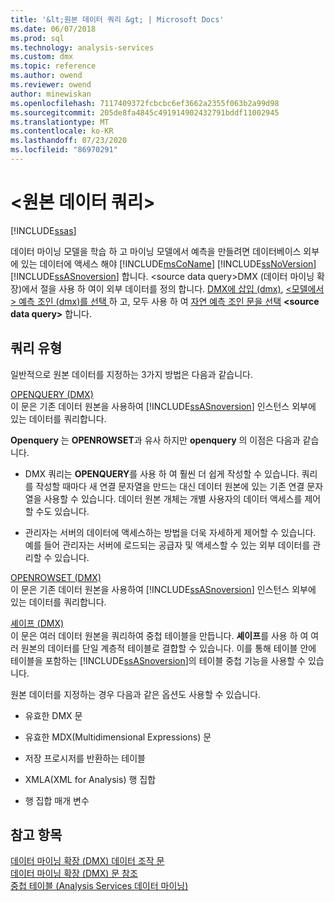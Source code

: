```yaml
---
title: '&lt;원본 데이터 쿼리 &gt; | Microsoft Docs'
ms.date: 06/07/2018
ms.prod: sql
ms.technology: analysis-services
ms.custom: dmx
ms.topic: reference
ms.author: owend
ms.reviewer: owend
author: minewiskan
ms.openlocfilehash: 7117409372fcbcbc6ef3662a2355f063b2a99d98
ms.sourcegitcommit: 205de8fa4845c491914902432791bddf11002945
ms.translationtype: MT
ms.contentlocale: ko-KR
ms.lasthandoff: 07/23/2020
ms.locfileid: "86970291"
---
```

# <a name="ltsource-data-querygt"></a>&lt;원본 데이터 쿼리&gt;
[!INCLUDE[ssas](../includes/applies-to-version/ssas.md)]

  데이터 마이닝 모델을 학습 하 고 마이닝 모델에서 예측을 만들려면 데이터베이스 외부에 있는 데이터에 액세스 해야 [!INCLUDE[msCoName](../includes/msconame-md.md)] [!INCLUDE[ssNoVersion](../includes/ssnoversion-md.md)] [!INCLUDE[ssASnoversion](../includes/ssasnoversion-md.md)] 합니다. \<source data query>DMX (데이터 마이닝 확장)에서 절을 사용 하 여이 외부 데이터를 정의 합니다. [DMX에 삽입 &#40;dmx&#41;](../dmx/insert-into-dmx.md), [&#60;모델에서&#62; 예측 조인 &#40;dmx&#41;를 선택 ](../dmx/select-from-model-prediction-join-dmx.md)하 고, 모두 사용 하 여 [자연 예측 조인 문을 선택](../dmx/select-from-model-prediction-join-dmx.md) **\<source data query>** 합니다.  
  
## <a name="query-types"></a>쿼리 유형  
 일반적으로 원본 데이터를 지정하는 3가지 방법은 다음과 같습니다.  
  
 [OPENQUERY &#40;DMX&#41;](../dmx/source-data-query-openquery.md)  
 이 문은 기존 데이터 원본을 사용하여 [!INCLUDE[ssASnoversion](../includes/ssasnoversion-md.md)] 인스턴스 외부에 있는 데이터를 쿼리합니다.  
  
 **Openquery** 는 **OPENROWSET**과 유사 하지만 **openquery** 의 이점은 다음과 같습니다.  
  
-   DMX 쿼리는 **OPENQUERY**를 사용 하 여 훨씬 더 쉽게 작성할 수 있습니다. 쿼리를 작성할 때마다 새 연결 문자열을 만드는 대신 데이터 원본에 있는 기존 연결 문자열을 사용할 수 있습니다. 데이터 원본 개체는 개별 사용자의 데이터 액세스를 제어할 수도 있습니다.  
  
-   관리자는 서버의 데이터에 액세스하는 방법을 더욱 자세하게 제어할 수 있습니다. 예를 들어 관리자는 서버에 로드되는 공급자 및 액세스할 수 있는 외부 데이터를 관리할 수 있습니다.  
  
 [OPENROWSET &#40;DMX&#41;](../dmx/source-data-query-openrowset.md)  
 이 문은 기존 데이터 원본을 사용하여 [!INCLUDE[ssASnoversion](../includes/ssasnoversion-md.md)] 인스턴스 외부에 있는 데이터를 쿼리합니다.  
  
 [셰이프 &#40;DMX&#41;](../dmx/source-data-query-shape.md)  
 이 문은 여러 데이터 원본을 쿼리하여 중첩 테이블을 만듭니다. **셰이프**를 사용 하 여 여러 원본의 데이터를 단일 계층적 테이블로 결합할 수 있습니다. 이를 통해 테이블 안에 테이블을 포함하는 [!INCLUDE[ssASnoversion](../includes/ssasnoversion-md.md)]의 테이블 중첩 기능을 사용할 수 있습니다.  
  
 원본 데이터를 지정하는 경우 다음과 같은 옵션도 사용할 수 있습니다.  
  
-   유효한 DMX 문  
  
-   유효한 MDX(Multidimensional Expressions) 문  
  
-   저장 프로시저를 반환하는 테이블  
  
-   XMLA(XML for Analysis) 행 집합  
  
-   행 집합 매개 변수  
  
## <a name="see-also"></a>참고 항목  
 [데이터 마이닝 확장 &#40;DMX&#41; 데이터 조작 문](../dmx/dmx-statements-data-manipulation.md)   
 [데이터 마이닝 확장 &#40;DMX&#41; 문 참조](../dmx/data-mining-extensions-dmx-statements.md)   
 [중첩 테이블 &#40;Analysis Services 데이터 마이닝&#41;](https://docs.microsoft.com/analysis-services/data-mining/nested-tables-analysis-services-data-mining)  
  
  
